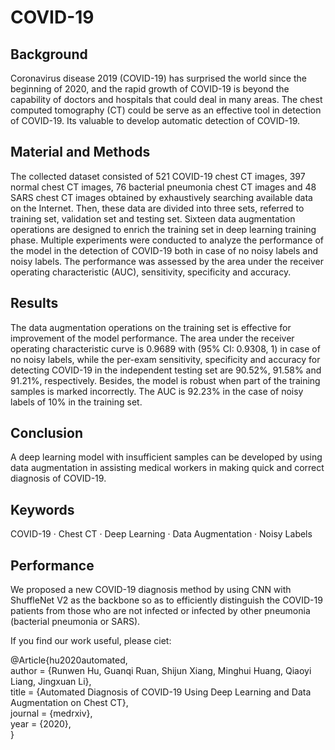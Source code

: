 # COVID-19

## Background
Coronavirus disease 2019 (COVID-19) has surprised the world since the beginning of 2020, and the rapid growth of COVID-19 is beyond the capability of doctors and hospitals that could deal in many areas. The chest computed tomography (CT) could be serve as an effective tool in detection of COVID-19. Its valuable to develop automatic detection of COVID-19.
## Material and Methods
The collected dataset consisted of 521 COVID-19 chest CT images, 397 normal chest CT images, 76 bacterial pneumonia chest CT images and 48 SARS chest CT images obtained by exhaustively searching available data on the Internet. Then, these data are divided into three sets, referred to training set, validation set and testing set. Sixteen data augmentation operations are designed to enrich the training set in deep learning training phase. Multiple experiments were conducted to analyze the performance of the model in the detection of COVID-19 both in case of no noisy labels and noisy labels. The performance was assessed by the area under the receiver operating characteristic (AUC), sensitivity, specificity and accuracy.
## Results
The data augmentation operations on the training set is effective for improvement of the model performance. The area under the receiver operating characteristic curve is 0.9689 with (95% CI: 0.9308, 1) in case of no noisy labels, while the per-exam sensitivity, specificity and accuracy for detecting COVID-19 in the independent testing set are 90.52%, 91.58% and 91.21%, respectively. Besides, the model is robust when part of the training samples is marked incorrectly. The AUC is 92.23% in the case of noisy labels of 10% in the training set.
## Conclusion
A deep learning model with insufficient samples can be developed by using data augmentation in assisting medical workers in making quick and correct diagnosis of COVID-19.
## Keywords
COVID-19 · Chest CT · Deep Learning · Data Augmentation · Noisy Labels
## Performance
We proposed a new COVID-19 diagnosis method by using CNN with ShuffleNet V2 as the backbone so as to efficiently distinguish the COVID-19 patients from those who are not infected or infected by other pneumonia (bacterial pneumonia or SARS). 

If you find our work useful, please ciet:

@Article{hu2020automated,  
  author  = {Runwen Hu, Guanqi Ruan, Shijun Xiang, Minghui Huang, Qiaoyi Liang, Jingxuan Li},  
  title   = {Automated Diagnosis of COVID-19 Using Deep Learning and Data Augmentation on Chest CT},  
  journal = {medrxiv},  
  year    = {2020},  
}
